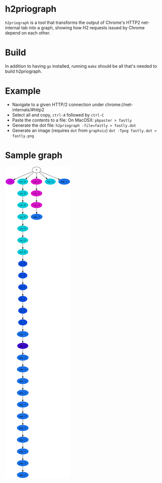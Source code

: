 # h2priograph

`h2priograph` is a tool that transforms the output of Chrome's HTTP2
net-internal tab into a graph, showing how H2 requests issued by
Chrome depend on each other.

# Build

In addition to having `go` installed, running `make` should be all
that's needed to build h2priograph.

# Example

- Navigate to a given HTTP/2 connection under chrome://net-internals/#http2
- Select all and copy, `ctrl-A` followed by `ctrl-C`
- Paste the contents to a file:
  On MacOSX: `pbpaster > fastly`
- Generate the dot file:
  `h2priograph -file=fastly > fastly.dot`
- Generate an image (requires `dot` from `graphviz`)
  `dot -Tpng fastly.dot > fastly.png`

 # Sample graph

![Sample graph](https://github.com/deweerdt/h2priograph/blob/master/sample/fastly.png)

